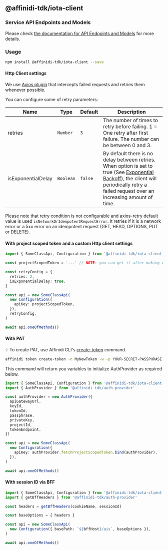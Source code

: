 ## @affinidi-tdk/iota-client

### Service API Endpoints and Models

Please check [the documentation for API Endpoints and Models](https://github.com/affinidi/affinidi-tdk/tree/main/clients/typescript/iota-client/docs/README.md) for more details.

### Usage

```bash
npm install @affinidi-tdk/iota-client --save
```

#### Http Client settings

We use [Axios plugin](https://github.com/softonic/axios-retry) that intercepts failed requests and retries them whenever possible.

You can configure some of retry parameters:

| Name               | Type      | Default | Description                                                                                                                                                                                                                                                                      |
| ------------------ | --------- | ------- | -------------------------------------------------------------------------------------------------------------------------------------------------------------------------------------------------------------------------------------------------------------------------------- |
| retries            | `Number`  | `3`     | The number of times to retry before failing. 1 = One retry after first failure. The number can be between 0 and 3.                                                                                                                                                               |
| isExponentialDelay | `Boolean` | `false` | By default there is no delay between retries. When option is set to true (See [Exponential Backoff](https://developers.google.com/analytics/devguides/reporting/core/v3/errors#backoff)), the client will periodically retry a failed request over an increasing amount of time. |

Please note that retry condition is not configurable and axios-retry default value is used `isNetworkOrIdempotentRequestError`. It retries if it is a network error or a 5xx error on an idempotent request (GET, HEAD, OPTIONS, PUT or DELETE).

#### With project scoped token and a custom Http client settings

```ts
import { SomeClassApi, Configuration } from '@affinidi-tdk/iota-client'

const projectScopedToken = '...' // NOTE: you can get it after making Affinidi Login (via CLI, Dev Portal)

const retryConfig = {
  retries: 2,
  isExponentialDelay: true,
}

const api = new SomeClassApi(
  new Configuration({
    apiKey: projectScopedToken,
  }),
  retryConfig,
)

await api.oneOfMethods()
```

#### With PAT

💡 To create PAT, use Affinidi CLI's [create-token](https://github.com/affinidi/affinidi-cli/blob/main/docs/token.md#affinidi-token-create-token) command.

```sh
affinidi token create-token -n MyNewToken -w -p YOUR-SECRET-PASSPHRASE
```

This command will return you variables to initialize AuthProvider as required below.

```ts
import { SomeClassApi, Configuration } from '@affinidi-tdk/iota-client'
import { AuthProvider } from '@affinidi-tdk/auth-provider'

const authProvider = new AuthProvider({
  apiGatewayUrl,
  keyId,
  tokenId,
  passphrase,
  privateKey,
  projectId,
  tokenEndpoint,
})

const api = new SomeClassApi(
  new Configuration({
    apiKey: authProvider.fetchProjectScopedToken.bind(authProvider),
  }),
)

await api.oneOfMethods()
```

#### With session ID via BFF

```ts
import { SomeClassApi, Configuration } from '@affinidi-tdk/iota-client'
import { getBffHeaders } from '@affinidi-tdk/auth-provider'

const headers = getBffHeaders(cookieName, sessionId)

const baseOptions = { headers }

const api = new SomeClassApi(
  new Configuration({ basePath: `${bffHost}/ais`, baseOptions }),
)

await api.oneOfMethods()
```
